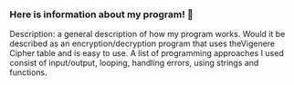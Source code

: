 ### Here is information about my program! 👋

Description: a general description of how my program works. Would it be described as an encryption/decryption program that uses theVigenere Cipher table and  is easy to use.
A list of programming approaches I used consist of input/output, looping, handling errors, using strings and functions.
<!--Authors: Arianna Balderrama
Date published: 12/10/2023
Instructions to use the code: first, the program will welcome you and ask for a message to be inputted, you can pick anything you would like as long as it is a letter or word.
Next, you will be asked to insert a keyword, this will be used as a reference in the Vigenere Cipher To help encrypt or crypt the users input.
Once you provide your keyword and press enter, there will be a follow up question asking if you would like to encrypt or decrypt the code.
after your response is provided, the code will provide you with your end result.
It will then ask if you would like to encrypt/encrypt another message and depending on the response it won't either restart the process or exit you out of the program.
If the user input, anything that isn't a letter or word within the program, an error message will appear, then, asking the user to only use the correct material for a proper outcome.
**ariiannab/ariiannab** is a ✨ _special_ ✨ repository because its `README.md` (this file) appears on your GitHub profile.

Here are some ideas to get you started:

- 🔭 I’m currently working on ...
- 🌱 I’m currently learning ...
- 👯 I’m looking to collaborate on ...
- 🤔 I’m looking for help with ...
- 💬 Ask me about ...
- 📫 How to reach me: ...
- 😄 Pronouns: ...
- ⚡ Fun fact: ...
-->

